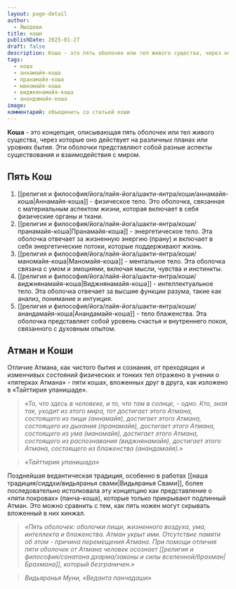 ```yaml
---
layout: page-detail
author:
  - Яшодеви
title: коши
publishDate: 2025-01-27
draft: false
description: Коша - это пять оболочек или тел живого существа, через которые оно действует на различных планах или уровнях бытия. Эти оболочки представляют собой разные аспекты существования и взаимодействия с миром.
tags:
  - коша
  - аннамайя-коша
  - пранамайя-коша
  - маномайя-коша
  - виджнянамайя-коша
  - анандамайя-коша
image: 
комментарий: объединить со статьей коши
---
```

**Коша** - это концепция, описывающая пять оболочек или тел живого существа, через которые оно действует на различных планах или уровнях бытия. Эти оболочки представляют собой разные аспекты существования и взаимодействия с миром.

## Пять Кош
1. [[религия и философия/йога/лайя-йога/шакти-янтра/коши/аннамайя-коша|Аннамайя-коша]] - физическое тело. Это оболочка, связанная с материальным аспектом жизни, которая включает в себя физические органы и ткани.
2. [[религия и философия/йога/лайя-йога/шакти-янтра/коши/пранамайя-коша|Пранамайя-коша]] - энергетическое тело. Эта оболочка отвечает за жизненную энергию (прану) и включает в себя энергетические потоки, которые поддерживают жизнь.
3. [[религия и философия/йога/лайя-йога/шакти-янтра/коши/маномайя-коша|Маномайя-коша]] - ментальное тело. Эта оболочка связана с умом и эмоциями, включая мысли, чувства и инстинкты.
4. [[религия и философия/йога/лайя-йога/шакти-янтра/коши/виджнянамайя-коша|Виджнянамайя-коша]] - интеллектуальное тело. Эта оболочка отвечает за высшие функции разума, такие как анализ, понимание и интуиция.
5. [[религия и философия/йога/лайя-йога/шакти-янтра/коши/анандамайя-коша|Анандамайя-коша]] - тело блаженства. Эта оболочка представляет собой уровень счастья и внутреннего покоя, связанного с духовным опытом.

## Атман и Коши
Отличие Атмана, как чистого бытия и сознания, от преходящих и изменчивых состояний физических и тонких тел отражено в учении о «пятерках Атмана» - пяти кошах, вложенных друг в друга, как изложено в «Тайттирия упанишаде».

>*«То, что здесь в человеке, и то, что там в солнце, - одно. Кто, зная так, уходит из этого мира, тот достигает этого Атмана, состоящего из пищи (аннамайя), достигает этого Атмана, состоящего из дыхания (пранамайя), достигает этого Атмана, состоящего из ума (маномайя), достигает этого Атмана, состоящего из распознавания (виджнянамайя), достигает этого Атмана, состоящего из блаженства (анандамайя).»*

>*«Тайттирия упанишада»*

Позднейшая ведантическая традиция, особенно в работах [[наша традиция/сиддхи/видьяранья свами|Видьяранья Свами]], более последовательно истолковала эту концепцию как представление о «пяти покровах» (панча-коша), которые только прикрывают подлинный Атман. Это можно сравнить с тем, как пять ножен могут скрывать вложенный в них кинжал.

>*«Пять оболочек: оболочки пищи, жизненного воздуха, ума, интеллекта и блаженства. Атман укрыт ими. Отсутствие памяти об этом - причина перемещения Атмана. При помощи отличия пяти оболочек от Атмана человек осознает [[религия и философия/санатана дхарма/законы и силы вселенной/брахман|Брахмана]], который безграничен.»*

>*Видьяранья Муни, «Веданта панчадаши»*

